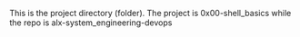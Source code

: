 This is the project directory (folder). The project is 0x00-shell_basics while
the repo is alx-system_engineering-devops
